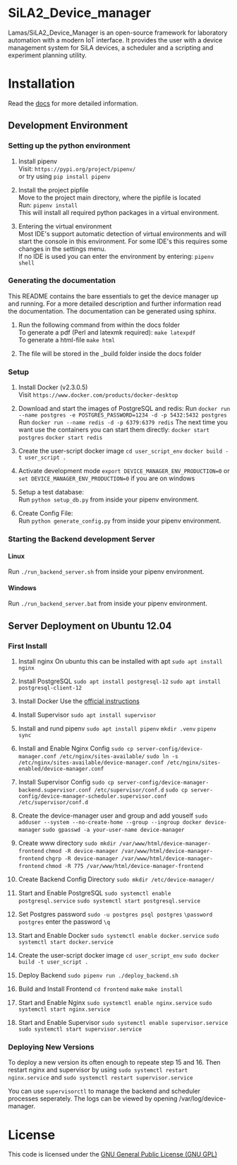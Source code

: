 # SiLA2_Device_manager

Lamas/SiLA2_Device_Manager is an open-source framework for laboratory automation with a modern IoT interface. 
It provides the user with a device management system for SiLA devices, a scheduler and a scripting and experiment 
planning utility.

# Installation
Read the [docs](https://sila2-device-manager.readthedocs.io/en/latest/) for more detailed information.

## Development Environment

### Setting up the python environment
1. Install pipenv  
Visit: `https://pypi.org/project/pipenv/`  
or try using `pip install pipenv`

2. Install the project pipfile  
Move to the project main directory, where the pipfile is located  
Run: `pipenv install`   
This will install all required python packages in a virtual environment.  

3. Entering the virtual environment  
Most IDE's support automatic detection of virtual environments and will start the console in this environment. 
For some IDE's this requires some changes in the settings menu.  
If no IDE is used you can enter the environment by entering: `pipenv shell`

### Generating the documentation
This README contains the bare essentials to get the device manager up and running. For a more detailed description and 
further information read the documentation. The documentation can be generated using sphinx.
1. Run the following command from within the docs folder  
To generate a pdf (Perl and latexmk required):
`make latexpdf`  
To generate a html-file
`make html`

2. The file will be stored in the _build folder inside the docs folder

### Setup
1. Install Docker (v2.3.0.5)  
Visit `https://www.docker.com/products/docker-desktop`   

2. Download and start the images of PostgreSQL and redis: 
Run `docker run --name postgres -e POSTGRES_PASSWORD=1234 -d -p 5432:5432 postgres`  
Run `docker run --name redis -d -p 6379:6379 redis`
The next time you want use the containers you can start them directly: 
`docker start postgres`
`docker start redis`
	
3. Create the user-script docker image
`cd user_script_env`
`docker build -t user_script .`

4. Activate development mode
`export DEVICE_MANAGER_ENV_PRODUCTION=0` or 
`set DEVICE_MANAGER_ENV_PRODUCTION=0` 
if you are on windows 

5. Setup a test database:  
Run `python setup_db.py` from inside your pipenv environment.

6. Create Config File:  
Run `python generate_config.py` from inside your pipenv environment.


### Starting the Backend development Server

#### Linux
Run `./run_backend_server.sh` from inside your pipenv environment.

#### Windows
Run `./run_backend_server.bat` from inside your pipenv environment.

## Server Deployment on Ubuntu 12.04

### First Install

1. Install nginx
On ubuntu this can be installed with apt 
`sudo apt install nginx`

2. Install PostgreSQL
`sudo apt install postgresql-12`
`sudo apt install postgresql-client-12`

3. Install Docker
Use the [official instructions](https://docs.docker.com/engine/install/ubuntu/) 

4. Install Supervisor
`sudo apt install supervisor`

5. Install and rund pipenv
`sudo apt install pipenv`
`mkdir .venv`
`pipenv sync`

6. Install and Enable Nginx Config
`sudo cp server-config/device-manager.conf /etc/nginx/sites-available/`
`sudo ln -s /etc/nginx/sites-available/device-manager.conf /etc/nginx/sites-enabled/device-manager.conf`

7. Install Supervisor Config
`sudo cp server-config/device-manager-backend.supervisor.conf /etc/supervisor/conf.d`
`sudo cp server-config/device-manager-scheduler.supervisor.conf /etc/supervisor/conf.d`

8. Create the device-manager user and group and add youself
`sudo adduser --system --no-create-home --group --ingroup docker device-manager`
`sudo gpasswd -a your-user-name device-manager`

9. Create www directory
`sudo mkdir /var/www/html/device-manager-frontend`
`chmod -R device-manager /var/www/html/device-manager-frontend`
`chgrp -R device-manager /var/www/html/device-manager-frontend`
`chmod -R 775 /var/www/html/device-manager-frontend`

10. Create Backend Config Directory
`sudo mkdir /etc/device-manager/`

11. Start and Enable PostgreSQL
`sudo systemctl enable postgresql.service`
`sudo systemctl start postgresql.service`

12. Set Postgres password
`sudo -u postgres psql postgres`
`\password postgres`
enter the password
`\q`

13. Start and Enable Docker
`sudo systemctl enable docker.service`
`sudo systemctl start docker.service`

14. Create the user-script docker image
`cd user_script_env`
`sudo docker build -t user_script .`

15. Deploy Backend
`sudo pipenv run ./deploy_backend.sh`

16. Build and Install Frontend
`cd frontend`
`make`
`make install`

17. Start and Enable Nginx
`sudo systemctl enable nginx.service`
`sudo systemctl start nginx.service`

18. Start and Enable Supervisor
`sudo systemctl enable supervisor.service`
`sudo systemctl start supervisor.service`

### Deploying New Versions
To deploy a new version its often enough to repeate step 15 and 16.
Then restart nginx and supervisor by using `sudo systemctl restart nginx.service` and
`sudo systemctl restart supervisor.service`

You can use `supervisorctl` to manage the backend and scheduler processes seperately.
The logs can be viewed by opening /var/log/device-manager.

# License
This code is licensed under the [GNU General Public License (GNU GPL)](https://en.wikipedia.org/wiki/GNU_General_Public_License)
